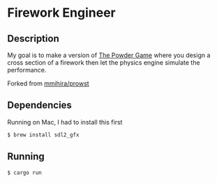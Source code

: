 # Firework Engineer

## Description

My goal is to make a version of [The Powder Game](https://github.com/The-Powder-Toy/The-Powder-Toy) where you design a cross section of a firework then let the physics engine simulate the performance.

Forked from [mmihira/prowst](https://github.com/mmihira/prowst)

## Dependencies
Running on Mac, I had to install this first
```bash
$ brew install sdl2_gfx
```

## Running
```bash
$ cargo run
```